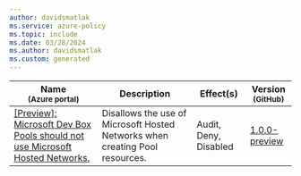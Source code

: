 ```yaml
---
author: davidsmatlak
ms.service: azure-policy
ms.topic: include
ms.date: 03/28/2024
ms.author: davidsmatlak
ms.custom: generated
---
```


|Name<br /><sub>(Azure portal)</sub> |Description |Effect(s) |Version<br /><sub>(GitHub)</sub> |
|---|---|---|---|
|[\[Preview\]: Microsoft Dev Box Pools should not use Microsoft Hosted Networks.](https://portal.azure.com/#blade/Microsoft_Azure_Policy/PolicyDetailBlade/definitionId/%2Fproviders%2FMicrosoft.Authorization%2FpolicyDefinitions%2Fece3c79b-2caf-470d-a5f5-66470c4fc649) |Disallows the use of Microsoft Hosted Networks when creating Pool resources. |Audit, Deny, Disabled |[1.0.0-preview](https://github.com/Azure/azure-policy/blob/master/built-in-policies/policyDefinitions/DevCenter/MicrosoftHostedNetworks_Audit.json) |
